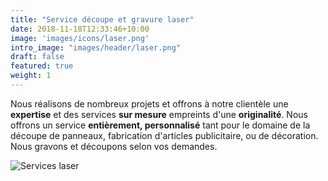 ```yaml
---
title: "Service découpe et gravure laser"
date: 2018-11-18T12:33:46+10:00
image: 'images/icons/laser.png'
intro_image: "images/header/laser.png"
draft: false
featured: true
weight: 1
---
```


Nous réalisons de nombreux projets et offrons à notre clientèle une **expertise** et des services **sur mesure** empreints d'une **originalité**. 
Nous offrons un service **entièrement, personnalisé** tant pour le domaine de la découpe de panneaux, fabrication d'articles publicitaire, ou de décoration. Nous gravons et découpons selon vos demandes.

![Services laser ](/images/contents/lasers.png)